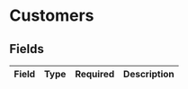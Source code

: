 # Customers


## Fields

| Field       | Type        | Required    | Description |
| ----------- | ----------- | ----------- | ----------- |